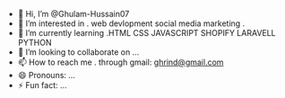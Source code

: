 - 👋 Hi, I’m @Ghulam-Hussain07
- 👀 I’m interested in . web devlopment social media marketing .
- 🌱 I’m currently learning .HTML CSS JAVASCRIPT SHOPIFY LARAVELL PYTHON 
- 💞️ I’m looking to collaborate on ...
- 📫 How to reach me . through gmail: ghrind@gmail.com
- 😄 Pronouns: ...
- ⚡ Fun fact: ...

<!---
Ghulam-Hussain07/Ghulam-Hussain07 is a ✨ special ✨ repository because its `README.md` (this file) appears on your GitHub profile.
You can click the Preview link to take a look at your changes.
--->
